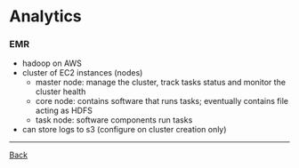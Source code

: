 Analytics
==========

### EMR
* hadoop on AWS
* cluster of EC2 instances (nodes)
    * master node: manage the cluster, track tasks status and monitor the cluster health
    * core node: contains software that runs tasks; eventually contains file acting as HDFS
    * task node: software components run tasks
* can store logs to s3 (configure on cluster creation only)


---
[Back](/solution-architect)
